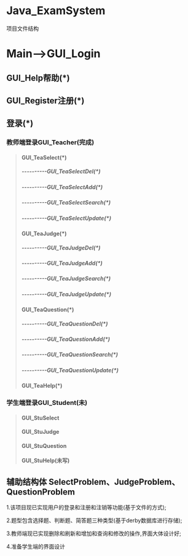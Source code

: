 # Java_ExamSystem

项目文件结构


# Main-->GUI_Login
## GUI_Help帮助(*)
## GUI_Register注册(*)
## 登录(*)

### 教师端登录GUI_Teacher(完成)

> #### GUI_TeaSelect(*)
> ##### ----------GUI_TeaSelectDel(*)
> ##### ----------GUI_TeaSelectAdd(*)
> ##### ----------GUI_TeaSelectSearch(*)
> ##### ----------GUI_TeaSelectUpdate(*)
> #### GUI_TeaJudge(*)
> ##### ----------GUI_TeaJudgeDel(*)
> ##### ----------GUI_TeaJudgeAdd(*)
> ##### ----------GUI_TeaJudgeSearch(*)
> ##### ----------GUI_TeaJudgeUpdate(*)
> #### GUI_TeaQuestion(*)
> ##### ----------GUI_TeaQuestionDel(*)
> ##### ----------GUI_TeaQuestionAdd(*)
> ##### ----------GUI_TeaQuestionSearch(*)
> ##### ----------GUI_TeaQuestionUpdate(*)
> #### GUI_TeaHelp(*)

### 学生端登录GUI_Student(未)

> #### GUI_StuSelect
> #### GUI_StuJudge
> #### GUI_StuQuestion
> #### GUI_StuHelp(未写)

## 辅助结构体 SelectProblem、JudgeProblem、QuestionProblem



1.该项目现已实现用户的登录和注册和注销等功能(基于文件的方式);

2.题型包含选择题、判断题、简答题三种类型(基于derby数据库进行存储);

3.教师端现已实现删除和刷新和增加和查询和修改的操作,界面大体设计好;

4.准备学生端的界面设计

